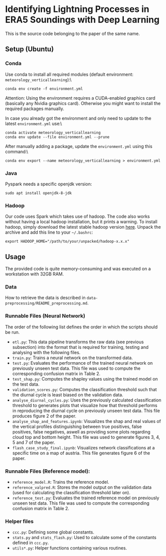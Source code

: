 # Identifying Lightning Processes in ERA5 Soundings with Deep Learning

This is the source code belonging to the paper of the same name.

## Setup (Ubuntu)
### Conda
Use conda to install all required modules (default environment: `meteorology_verticallearning`):\
```
conda env create -f environment.yml
```

Attention: Using the environment requires a CUDA-enabled graphics card (basically any Nvidia graphics card). Otherwise you might want to install the required packages manually.

In case you already got the environment and only need to update to the latest `environment.yml` use:\
```
conda activate meteorology_verticallearning
conda env update --file environment.yml --prune
```

After manually adding a package, update the `environment.yml` using this command:\
```
conda env export --name meteorology_verticallearning > environment.yml
```

### Java
Pyspark needs a specific openjdk version:
```
sudo apt install openjdk-8-jdk
```

### Hadoop
Our code uses Spark which takes use of hadoop. The code also works without having a local hadoop installation, but it prints a warning.
To install hadoop, simply download the latest stable hadoop version [here](https://downloads.apache.org/hadoop/common/stable/). Unpack
the archive and add this line to your `~/.bashrc`:
```
export HADOOP_HOME="/path/to/your/unpacked/hadoop-x.x.x"
```

## Usage

The provided code is quite memory-consuming and was executed on a workstation with 32GB RAM.

### Data
How to retrieve the data is described in `data-preprocessing/README_preprocessing.md`.

### Runnable Files (Neural Network)
The order of the following list defines the order in which the scripts should be run.
- `etl.py`: This data pipeline transforms the raw data (see previous subsection) into the format that is required for training, testing and analysing with the following files.
- `train.py`: Trains a neural network on the transformed data.
- `test.py`: Evaluates the performance of the trained neural network on previously unseen test data. This file was used to compute the corresponding confusion matrix in Table 2.
- `test_shap.py`: Computes the shapley values using the trained model on the test data.
- `validation_scores.py`: Computes the classification threshold such that the diurnal cycle is least biased on the validation data.
- `analyse_diurnal_cycles.py`: Uses the previously calculated classification threshold to generates plots that visualize how that threshold performs in reproducing the diurnal cycle on previously unseen test data. This file produces figure 2 of the paper.
- `analyse_shap_and_features.ipynb`: Visualizes the shap and real values of the vertical profiles distinguishing between true positives, false positives, false negatives, aswell as providing some plots regarding cloud top and bottom height. This file was used to generate figures 3, 4, 5 and 7 of the paper.
- `flash_case_study_final.ipynb`: Visualizes network classifications at a specific time on a map of austria. This file generates figure 6 of the paper.

### Runnable Files (Reference model):
- `reference_model.R`: Trains the reference model.
- `reference_valpred.R`: Stores the model output on the validation data (used for calculating the classification threshold later on).
- `reference_test.py`: Evaluates the trained reference model on previously unseen test data. This file was used to compute the corresponding confusion matrix in Table 2.

### Helper files
- `ccc.py`: Defining some global constants.
- `stats.py` and `stats_flash.py`: Used to calculate some of the constants defined in `ccc.py`.
- `utils*.py`: Helper functions containing various routines.